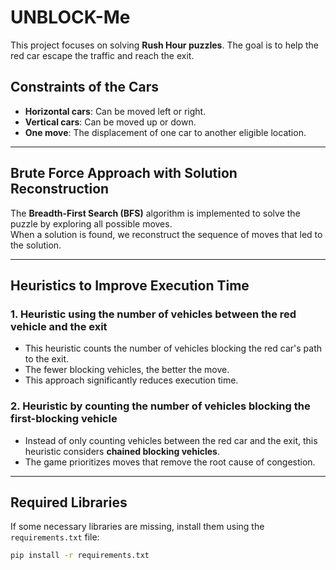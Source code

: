 # UNBLOCK-Me

This project focuses on solving **Rush Hour puzzles**. The goal is to help the red car escape the traffic and reach the exit.

## Constraints of the Cars

- **Horizontal cars**: Can be moved left or right.
- **Vertical cars**: Can be moved up or down.
- **One move**: The displacement of one car to another eligible location.


---
## Brute Force Approach with Solution Reconstruction

The **Breadth-First Search (BFS)** algorithm is implemented to solve the puzzle by exploring all possible moves.  
When a solution is found, we reconstruct the sequence of moves that led to the solution.

---

## Heuristics to Improve Execution Time

### 1. **Heuristic using the number of vehicles between the red vehicle and the exit**
- This heuristic counts the number of vehicles blocking the red car's path to the exit.
- The fewer blocking vehicles, the better the move.
- This approach significantly reduces execution time.

### 2. **Heuristic by counting the number of vehicles blocking the first-blocking vehicle**
- Instead of only counting vehicles between the red car and the exit, this heuristic considers **chained blocking vehicles**.
- The game prioritizes moves that remove the root cause of congestion.

---

## Required Libraries

If some necessary libraries are missing, install them using the `requirements.txt` file:

```bash
pip install -r requirements.txt
